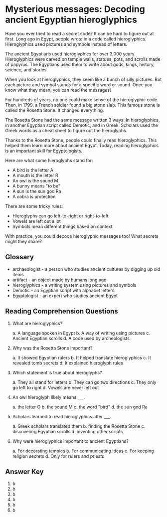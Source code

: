# Mysterious messages: Decoding ancient Egyptian hieroglyphics

Have you ever tried to read a secret code? It can be hard to figure out at first. Long ago in Egypt, people wrote in a code called hieroglyphics. Hieroglyphics used pictures and symbols instead of letters.

The ancient Egyptians used hieroglyphics for over 3,000 years. Hieroglyphics were carved on temple walls, statues, pots, and scrolls made of papyrus. The Egyptians used them to write about gods, kings, history, science, and stories.

When you look at hieroglyphics, they seem like a bunch of silly pictures. But each picture and symbol stands for a specific word or sound. Once you know what they mean, you can read the messages!

For hundreds of years, no one could make sense of the hieroglyphic code. Then, in 1799, a French soldier found a big stone slab. This famous stone is called the Rosetta Stone. It changed everything.

The Rosetta Stone had the same message written 3 ways: In hieroglyphics, in another Egyptian script called Demotic, and in Greek. Scholars used the Greek words as a cheat sheet to figure out the hieroglyphs.

Thanks to the Rosetta Stone, people could finally read hieroglyphics. This helped them learn more about ancient Egypt. Today, reading hieroglyphics is an important skill for Egyptologists.

Here are what some hieroglyphs stand for:

- A bird is the letter A
- A mouth is the letter R
- An owl is the sound M
- A bunny means "to be"
- A sun is the sun god Ra
- A cobra is protection

There are some tricky rules:

- Hieroglyphs can go left-to-right or right-to-left
- Vowels are left out a lot
- Symbols mean different things based on context

With practice, you could decode hieroglyphic messages too! What secrets might they share?

## Glossary

- archaeologist - a person who studies ancient cultures by digging up old items
- artifact - an object made by humans long ago
- hieroglyphics - a writing system using pictures and symbols
- Demotic - an Egyptian script with alphabet letters
- Egyptologist - an expert who studies ancient Egypt

## Reading Comprehension Questions

1. What are hieroglyphics?

   a. A language spoken in Egypt
   b. A way of writing using pictures
   c. Ancient Egyptian scrolls
   d. A code used by archeologists

2. Why was the Rosetta Stone important?

   a. It showed Egyptian rulers
   b. It helped translate hieroglyphics
   c. It revealed tomb secrets
   d. It explained hieroglyph rules

3. Which statement is true about hieroglyphs?

   a. They all stand for letters
   b. They can go two directions
   c. They only go left to right
   d. Vowels are never left out

4. An owl hieroglyph likely means ___.

   a. the letter O
   b. the sound M
   c. the word "bird"
   d. the sun god Ra

5. Scholars learned to read hieroglyphics after ___.

   a. Greek scholars translated them
   b. finding the Rosetta Stone
   c. discovering Egyptian scrolls
   d. inventing other scripts

6. Why were hieroglyphics important to ancient Egyptians?

   a. For decorating temples
   b. For communicating ideas
   c. For keeping religion secrets
   d. Only for rulers and priests

## Answer Key

1. b
2. b
3. b
4. b
5. b
6. b
